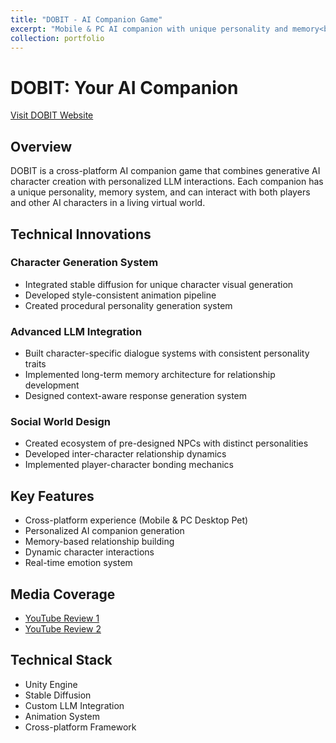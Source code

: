 ```yaml
---
title: "DOBIT - AI Companion Game"
excerpt: "Mobile & PC AI companion with unique personality and memory<br/><img src='/images/dobit-banner.png'>"
collection: portfolio
---
```


# DOBIT: Your AI Companion

[Visit DOBIT Website](https://www.dobit.link/)

## Overview
DOBIT is a cross-platform AI companion game that combines generative AI character creation with personalized LLM interactions. Each companion has a unique personality, memory system, and can interact with both players and other AI characters in a living virtual world.

## Technical Innovations

### Character Generation System
- Integrated stable diffusion for unique character visual generation
- Developed style-consistent animation pipeline
- Created procedural personality generation system

### Advanced LLM Integration
- Built character-specific dialogue systems with consistent personality traits
- Implemented long-term memory architecture for relationship development
- Designed context-aware response generation system

### Social World Design
- Created ecosystem of pre-designed NPCs with distinct personalities
- Developed inter-character relationship dynamics
- Implemented player-character bonding mechanics

## Key Features
- Cross-platform experience (Mobile & PC Desktop Pet)
- Personalized AI companion generation
- Memory-based relationship building
- Dynamic character interactions
- Real-time emotion system

## Media Coverage
- [YouTube Review 1](https://www.youtube.com/watch?v=8hRC9d4-f5c)
- [YouTube Review 2](https://www.youtube.com/watch?v=LvezYDDMTI4)

## Technical Stack
- Unity Engine
- Stable Diffusion
- Custom LLM Integration
- Animation System
- Cross-platform Framework